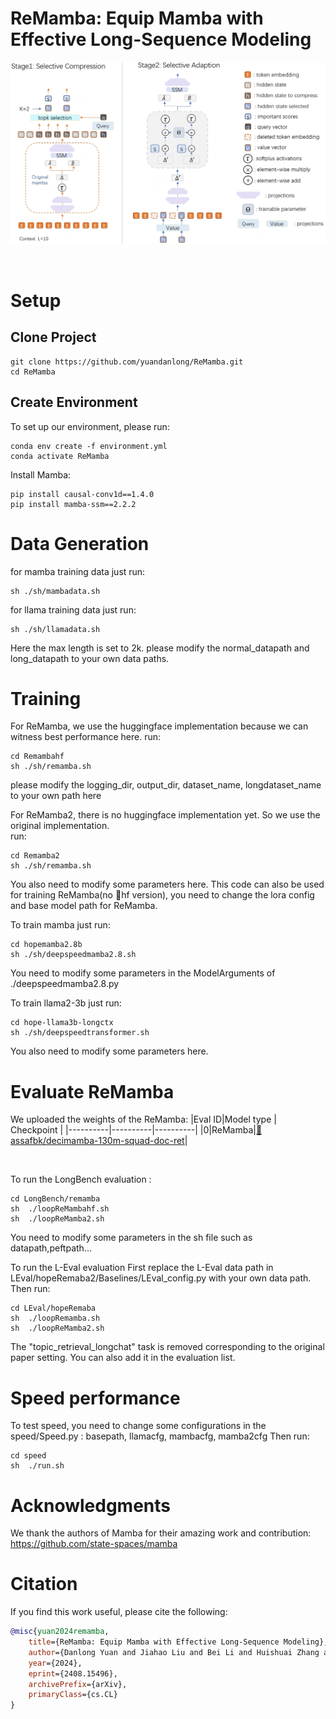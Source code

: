 # ReMamba: Equip Mamba with Effective Long-Sequence Modeling

<p align="center">


<a href="https://arxiv.org/abs/2408.15496"><img src="img/remamba.png"></a>

</p>




<br>

# Setup
## Clone Project
```
git clone https://github.com/yuandanlong/ReMamba.git
cd ReMamba
```

## Create Environment
To set up our environment, please run:
```
conda env create -f environment.yml
conda activate ReMamba
```

Install Mamba:
```
pip install causal-conv1d==1.4.0
pip install mamba-ssm==2.2.2
```
# Data Generation
for mamba training data just run: 
```
sh ./sh/mambadata.sh 
```

for llama training data just run: 
```
sh ./sh/llamadata.sh 
```
Here the max length is set to 2k.
please modify the normal_datapath and long_datapath to your own data paths.


# Training
For ReMamba, we use the huggingface implementation because we can witness best performance here.
run:
```
cd Remambahf
sh ./sh/remamba.sh 
```
please modify the logging_dir, output_dir, dataset_name, longdataset_name to your own path here


For ReMamba2, there is no huggingface implementation yet. So we use the original implementation.  
run:
```
cd Remamba2
sh ./sh/remamba.sh
```
You also need to modify some parameters here.
This code can also be used for training ReMamba(no 🤗hf version), you need to change the lora config and base model path for ReMamba.


To train mamba just run:
```
cd hopemamba2.8b
sh ./sh/deepspeedmamba2.8.sh
```
You need to modify some parameters in the ModelArguments of ./deepspeedmamba2.8.py

To train llama2-3b just run:
```
cd hope-llama3b-longctx
sh ./sh/deepspeedtransformer.sh
```
You also need to modify some parameters here.

# Evaluate ReMamba
We uploaded the weights of the ReMamba:
|Eval ID|Model type | Checkpoint | 
|----------|----------|----------|
|0|ReMamba|[🤗 assafbk/decimamba-130m-squad-doc-ret](https://huggingface.co/assafbk/decimamba-130m-squad-doc-ret)|

<br>

To run the LongBench evaluation :
```
cd LongBench/remamba
sh  ./loopReMambahf.sh
sh  ./loopReMamba2.sh
```
You need to modify some parameters in the sh file such as datapath,peftpath...

To run the L-Eval evaluation
First replace the L-Eval data path in LEval/hopeRemaba2/Baselines/LEval_config.py with your own data path.
Then run:
```
cd LEval/hopeRemaba
sh  ./loopRemamba.sh
sh  ./loopReMamba2.sh
```
The "topic_retrieval_longchat" task is removed corresponding to the original paper setting. You can also add it in the evaluation list.
<br>

# Speed performance
To test speed, you need to change some configurations in the speed/Speed.py : basepath, llamacfg, mambacfg, mamba2cfg
Then run:
```
cd speed
sh  ./run.sh
```


# Acknowledgments
We thank the authors of Mamba for their amazing work and contribution: https://github.com/state-spaces/mamba


# Citation
If you find this work useful, please cite the following:
```bibtex
@misc{yuan2024remamba,
    title={ReMamba: Equip Mamba with Effective Long-Sequence Modeling},
    author={Danlong Yuan and Jiahao Liu and Bei Li and Huishuai Zhang and Jingang Wang and Xunliang Cai and Dongyan Zhao},
    year={2024},
    eprint={2408.15496},
    archivePrefix={arXiv},
    primaryClass={cs.CL}
}
```
